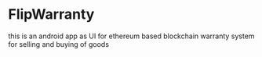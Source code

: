 # FlipWarranty

this is an android app as UI for ethereum based blockchain warranty system for selling and buying of goods 
